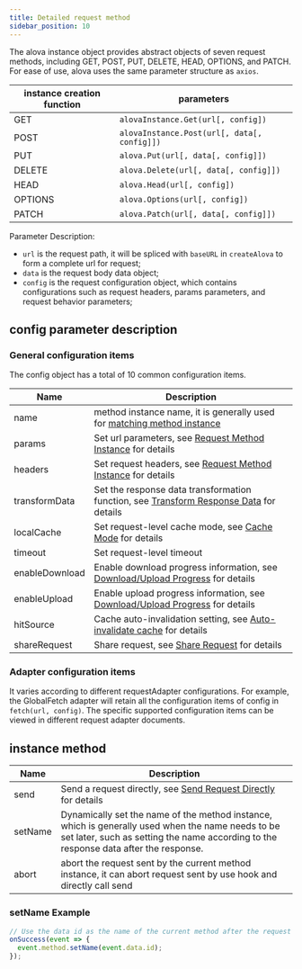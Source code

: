 ```yaml
---
title: Detailed request method
sidebar_position: 10
---
```


The alova instance object provides abstract objects of seven request methods, including GET, POST, PUT, DELETE, HEAD, OPTIONS, and PATCH. For ease of use, alova uses the same parameter structure as `axios`.

| instance creation function | parameters                                  |
| -------------------------- | ------------------------------------------- |
| GET                        | `alovaInstance.Get(url[, config])`          |
| POST                       | `alovaInstance.Post(url[, data[, config]])` |
| PUT                        | `alova.Put(url[, data[, config]])`          |
| DELETE                     | `alova.Delete(url[, data[, config]])`       |
| HEAD                       | `alova.Head(url[, config])`                 |
| OPTIONS                    | `alova.Options(url[, config])`              |
| PATCH                      | `alova.Patch(url[, data[, config]])`        |

Parameter Description:

- `url` is the request path, it will be spliced with `baseURL` in `createAlova` to form a complete url for request;
- `data` is the request body data object;
- `config` is the request configuration object, which contains configurations such as request headers, params parameters, and request behavior parameters;

## config parameter description

### General configuration items

The config object has a total of 10 common configuration items.

| Name           | Description                                                                                                                   |
| -------------- | ----------------------------------------------------------------------------------------------------------------------------- |
| name           | method instance name, it is generally used for [matching method instance](../next-step/method-instance-matcher)               |
| params         | Set url parameters, see [Request Method Instance](../learning/method-instance) for details                                    |
| headers        | Set request headers, see [Request Method Instance](../learning/method-instance) for details                                   |
| transformData  | Set the response data transformation function, see [Transform Response Data](../learning/transform-response-data) for details |
| localCache     | Set request-level cache mode, see [Cache Mode](../learning/response-cache) for details                                        |
| timeout        | Set request-level timeout                                                                                                     |
| enableDownload | Enable download progress information, see [Download/Upload Progress](../next-step/download-upload-progress) for details       |
| enableUpload   | Enable upload progress information, see [Download/Upload Progress](../next-step/download-upload-progress) for details         |
| hitSource      | Cache auto-invalidation setting, see [Auto-invalidate cache](../next-step/auto-invalidate-cache) for details                  |
| shareRequest   | Share request, see [Share Request](../next-step/share-request) for details                                                    |

### Adapter configuration items

It varies according to different requestAdapter configurations. For example, the GlobalFetch adapter will retain all the configuration items of config in `fetch(url, config)`. The specific supported configuration items can be viewed in different request adapter documents.

## instance method

| Name    | Description                                                                                                                                                                               |
| ------- | ----------------------------------------------------------------------------------------------------------------------------------------------------------------------------------------- |
| send    | Send a request directly, see [Send Request Directly](../next-step/send-request-directly) for details                                                                                      |
| setName | Dynamically set the name of the method instance, which is generally used when the name needs to be set later, such as setting the name according to the response data after the response. |
| abort   | abort the request sent by the current method instance, it can abort request sent by use hook and directly call send                                                                       |

### setName Example

```javascript
// Use the data id as the name of the current method after the request is successful
onSuccess(event => {
  event.method.setName(event.data.id);
});
```
